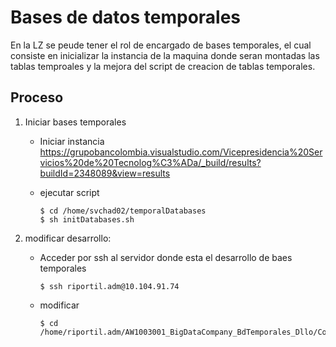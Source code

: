 # Bases de datos temporales

En la LZ se peude tener el rol de encargado de bases temporales, el cual consiste en inicializar la instancia de la maquina donde seran montadas las tablas temproales y la mejora del script de creacion de tablas temporales.

## Proceso

1. Iniciar bases temporales
    - Iniciar instancia
https://grupobancolombia.visualstudio.com/Vicepresidencia%20Servicios%20de%20Tecnolog%C3%ADa/_build/results?buildId=2348089&view=results
    - ejecutar script
      
          $ cd /home/svchad02/temporalDatabases
          $ sh initDatabases.sh

2. modificar desarrollo:
    
    - Acceder por ssh al servidor donde esta el desarrollo de baes temporales
    
          $ ssh riportil.adm@10.104.91.74
    
    - modificar

          $ cd /home/riportil.adm/AW1003001_BigDataCompany_BdTemporales_Dllo/Content_EC2